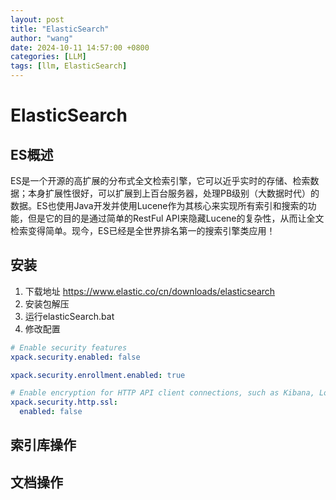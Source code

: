 ```yaml
---
layout: post 
title: "ElasticSearch"
author: "wang"
date: 2024-10-11 14:57:00 +0800
categories: [LLM]
tags: [llm, ElasticSearch]
---
```

# ElasticSearch
## ES概述
ES是一个开源的高扩展的分布式全文检索引擎，它可以近乎实时的存储、检索数据；本身扩展性很好，可以扩展到上百台服务器，处理PB级别（大数据时代）的数据。ES也使用Java开发并使用Lucene作为其核心来实现所有索引和搜索的功能，但是它的目的是通过简单的RestFul API来隐藏Lucene的复杂性，从而让全文检索变得简单。现今，ES已经是全世界排名第一的搜索引擎类应用！

## 安装
1. 下载地址
https://www.elastic.co/cn/downloads/elasticsearch
2. 安装包解压
3. 运行elasticSearch.bat
4. 修改配置
```yaml
# Enable security features
xpack.security.enabled: false

xpack.security.enrollment.enabled: true

# Enable encryption for HTTP API client connections, such as Kibana, Logstash, and Agents
xpack.security.http.ssl:
  enabled: false
```



## 索引库操作



## 文档操作